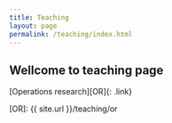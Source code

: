 ```yaml
---
title: Teaching
layout: page
permalink: /teaching/index.html
---
```


## Wellcome to teaching page

[Operations research][OR]{: .link}

[OR]: {{ site.url }}/teaching/or
